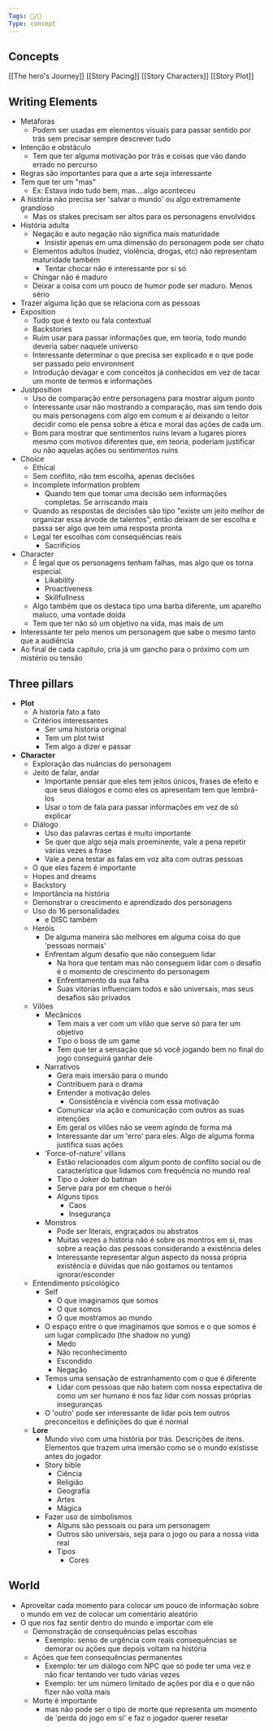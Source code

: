 ```yaml
---
Tags: 🧵/🌱
Type: concept
---
```


## Concepts
[[The hero's Journey]]
[[Story Pacing]]
[[Story Characters]]
[[Story Plot]]


## Writing Elements

-   Metáforas
    -   Podem ser usadas em elementos visuais para passar sentido por trás sem precisar sempre descrever tudo
-   Intenção e obstáculo
    -   Tem que ter alguma motivação por trás e coisas que vão dando errado no percurso
-   Regras são importantes para que a arte seja interessante
-   Tem que ter um "mas"
    -   Ex: Estava indo tudo bem, mas....algo aconteceu
-   A história não precisa ser 'salvar o mundo' ou algo extremamente grandioso
    -   Mas os stakes precisam ser altos para os personagens envolvidos
-   História adulta
    -   Negação e auto negação não significa mais maturidade
        -   Insistir apenas em uma dimensão do personagem pode ser chato
    -   Elementos adultos (nudez, violência, drogas, etc) não representam maturidade também
        -   Tentar chocar não é interessante por si só
    -   Chingar não é maduro
    -   Deixar a coisa com um pouco de humor pode ser maduro. Menos sério
-   Trazer alguma lição que se relaciona com as pessoas
-   Exposition
    -   Tudo que é texto ou fala contextual
    -   Backstories
    -   Ruim usar para passar informações que, em teoria, todo mundo deveria saber naquele universo
    -   Interessante determinar o que precisa ser explicado e o que pode ser passado pelo environment
    -   Introdução devagar e com conceitos já conhecidos em vez de tacar um monte de termos e informações
-   Justposition
    -   Uso de comparação entre personagens para mostrar algum ponto
    -   Interessante usar não mostrando a comparação, mas sim tendo dois ou mais personagens com algo em comum e aí deixando o leitor decidir como ele pensa sobre a ética e moral das ações de cada um.
    -   Bom para mostrar que sentimentos ruins levam a lugares piores mesmo com motivos diferentes que, em teoria, poderiam justificar ou não aquelas ações ou sentimentos ruins
-   Choice
    -   Ethical
    -   Sem conflito, não tem escolha, apenas decisões
    -   Incomplete information problem
        -   Quando tem que tomar uma decisão sem informações completas. Se arriscando mais
    -   Quando as respostas de decisões são tipo "existe um jeito melhor de organizar essa árvode de talentos", então deixam de ser escolha e passa ser algo que tem uma resposta pronta
    -   Legal ter escolhas com consequências reais
        -   Sacrifícios
-   Character
    -   É legal que os personagens tenham falhas, mas algo que os torna especial.
        -   Likability
        -   Proactiveness
        -   Skillfullness
    -   Algo também que os destaca tipo uma barba diferente, um aparelho maluco, uma vontade doida
    -   Tem que ter não só um objetivo na vida, mas mais de um
-   Interessante ter pelo menos um personagem que sabe o mesmo tanto que a audiência
-   Ao final de cada capítulo, cria já um gancho para o próximo com um mistério ou tensão

## Three pillars

-   **Plot**
    -   A história fato a fato
    -   Critérios interessantes
        -   Ser uma história original
        -   Tem um plot twist
        -   Tem algo a dizer e passar
-   **Character**
    -   Exploração das nuâncias do personagem
    -   Jeito de falar, andar
        -   Importante pensar que eles tem jeitos únicos, frases de efeito e que seus diálogos e como eles os apresentam tem que lembrá-los
        -   Usar o tom de fala para passar informações em vez de só explicar
    -   Diálogo
        -   Uso das palavras certas é muito importante
        -   Se quer que algo seja mais proeminente, vale a pena repetir várias vezes a frase
        -   Vale a pena testar as falas em voz alta com outras pessoas
    -   O que eles fazem é importante
    -   Hopes and dreams
    -   Backstory
    -   Importância na história
    -   Demonstrar o crescimento e aprendizado dos personagens
    -   Uso do 16 personalidades
        -   e DISC também
    -   Heróis
        -   De alguma maneira são melhores em alguma coisa do que 'pessoas normais'
        -   Enfrentam algum desafio que não conseguem lidar
            -   Na hora que tentam mas não conseguem lidar com o desafio é o momento de crescimento do personagem
            -   Enfrentamento da sua falha
            -   Suas vitórias influenciam todos e são universais, mas seus desafios são privados
    -   Vilões
        -   Mecânicos
            -   Tem mais a ver com um vilão que serve só para ter um objetivo
            -   Tipo o boss de um game
            -   Tem que ter a sensação que só você jogando bem no final do jogo conseguirá ganhar dele
        -   Narrativos
            -   Gera mais imersão para o mundo
            -   Contribuem para o drama
            -   Entender a motivação deles
                -   Consistência e vivência com essa motivação
            -   Comunicar via ação e comunicação com outros as suas intenções
            -   Em geral os vilões não se veem agindo de forma má
            -   Interessante dar um 'erro' para eles. Algo de alguma forma justifica suas ações
        -   'Force-of-nature' villans
            -   Estão relacionados com algum ponto de conflito social ou de característica que lidamos com frequência no mundo real
            -   Tipo o Joker do batman
            -   Serve para por em cheque o herói
            -   Alguns tipos
                -   Caos
                -   Insegurança
        -   Monstros
            -   Pode ser literais, engraçados ou abstratos
            -   Muitas vezes a história não é sobre os montros em si, mas sobre a reação das pessoas considerando a existência deles
            -   Interessante representar algun aspecto da nossa própria existência e dúvidas que não gostamos ou tentamos ignorar/esconder
    -   Entendimento psicológico
        -   Self
            -   O que imaginamos que somos
            -   O que somos
            -   O que mostramos ao mundo
        -   O espaço entre o que imaginamos que somos e o que somos é um lugar complicado (the shadow no yung)
            -   Medo
            -   Não reconhecimento
            -   Escondido
            -   Negação
        -   Temos uma sensação de estranhamento com o que é diferente
            -   Lidar com pessoas que não batem com nossa expectativa de como um ser humano é nos faz lidar com nossas próprias inseguranças
        -   O 'outro' pode ser interessante de lidar pois tem outros preconceitos e definições do que é normal
    -   **Lore**
        -   Mundo vivo com uma história por trás. Descrições de itens. Elementos que trazem uma imersão como se o mundo existisse antes do jogador
        -   Story bible
            -   Ciência
            -   Religião
            -   Geografia
            -   Artes
            -   Mágica
        -   Fazer uso de simbolismos
            -   Alguns são pessoais ou para um personagem
            -   Outros são universais, seja para o jogo ou para a nossa vida real
            -   Tipos
                -   Cores

## World

-   Aproveitar cada momento para colocar um pouco de informação sobre o mundo em vez de colocar um comentário aleatório
-   O que nos faz sentir dentro do mundo e importar com ele
    -   Demonstração de consequências pelas escolhas
        -   Exemplo: senso de urgência com reais consequências se demorar ou ações que depois voltam na história
    -   Ações que tem consequências permanentes
        -   Exemplo: ter um diálogo com NPC que só pode ter uma vez e não ficar tentando ver tudo várias vezes
        -   Exemplo: ter um número limitado de ações por dia e o que não fizer não volta mais
    -   Morte é importante
        -   mas não pode ser o tipo de morte que representa um momento de 'perda do jogo em si' e faz o jogador querer resetar